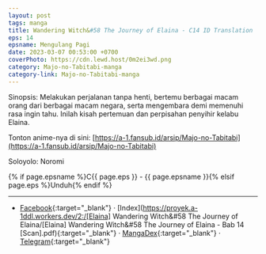 ```yaml
---
layout: post
tags: manga
title: Wandering Witch&#58 The Journey of Elaina - C14 ID Translation
eps: 14
epsname: Mengulang Pagi
date: 2023-03-07 00:53:00 +0700
coverPhoto: https://cdn.lewd.host/0m2ei3wd.png
category: Majo-no-Tabitabi-manga
category-link: Majo-no-Tabitabi-manga
---
```


Sinopsis: Melakukan perjalanan tanpa henti, bertemu berbagai macam orang dari berbagai macam negara, serta mengembara demi memenuhi rasa ingin tahu. Inilah kisah pertemuan dan perpisahan penyihir kelabu Elaina.

Tonton anime-nya di sini: [https://a-1.fansub.id/arsip/Majo-no-Tabitabi](https://a-1.fansub.id/arsip/Majo-no-Tabitabi)

Soloyolo: Noromi

{% if page.epsname %}C{{ page.eps }} - {{ page.epsname }}{% elsif page.eps %}Unduh{% endif %}

---
- [Facebook](https://www.facebook.com/a1fansub/posts/pfbid02gB1V8mgBn8XhAryjvQbwceRNvnN7xXPTgojn8Zx48CmV7W7uKvVF5iXcNqbaJkwtl){:target="_blank"} &middot; [Index](https://proyek.a-1ddl.workers.dev/2:/[Elaina] Wandering Witch&#58 The Journey of Elaina/[Elaina] Wandering Witch&#58 The Journey of Elaina - Bab 14 [Scan].pdf){:target="_blank"} &middot; [MangaDex](https://mangadex.org/chapter/00ef73be-0318-41e3-99b2-b4fdff722b71){:target="_blank"} &middot; [Telegram](https://t.me/a1fansubweeklies/236){:target="_blank"}